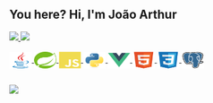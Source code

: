 ## You here? Hi, I'm João Arthur 
 <div>
  <a href="https://github.com/0JAFC0">
  <img height="160em" src="https://github-readme-stats.vercel.app/api?username=0JAFC0&show_icons=true&theme=dracula&include_all_commits=true&count_private=true&title_color=ff0000&bg_color=000000"/>
  <img height="160em" src="https://github-readme-stats.vercel.app/api/top-langs/?username=0JAFC0&layout=compact&langs_count=7&theme=dracula&title_color=ff0000&bg_color=000000"/>
</div>
<div style="display: inline_block"><br>
  <img align="center" alt="" height="30" width="40" src="https://raw.githubusercontent.com/devicons/devicon/master/icons/java/java-original.svg">
  <img align="center" alt="" height="30" width="40" src="https://raw.githubusercontent.com/devicons/devicon/master/icons/spring/spring-original.svg">
  <img align="center" alt="" height="30" width="40" src="https://raw.githubusercontent.com/devicons/devicon/master/icons/javascript/javascript-plain.svg">
  <img align="center" alt="" height="30" width="40" src="https://raw.githubusercontent.com/devicons/devicon/master/icons/python/python-original.svg">
  <img align="center" alt="" height="30" width="40" src="https://raw.githubusercontent.com/devicons/devicon/master/icons/vuejs/vuejs-original.svg">
  <img align="center" alt="" height="30" width="40" src="https://raw.githubusercontent.com/devicons/devicon/master/icons/html5/html5-original.svg">
  <img align="center" alt="" height="30" width="40" src="https://raw.githubusercontent.com/devicons/devicon/master/icons/css3/css3-original.svg">
 <img align="center" alt="" height="30" width="40" src="https://raw.githubusercontent.com/devicons/devicon/master/icons/postgresql/postgresql-original.svg">
<!--   <img align="center" alt="" height="30" width="40" src="https://raw.githubusercontent.com/devicons/devicon/master/icons/csharp/csharp-original.svg"> -->
</div>
  
  ##
 
<div> 
  <a href="https://www.linkedin.com/in/ja-fc/" target="_blank"><img src="https://img.shields.io/badge/-LinkedIn-%230077B5?style=for-the-badge&logo=linkedin&logoColor=white" target="_blank"></a> 
 
 <!--![Snake animation](https://github.com/0JAFC0/0JAFC0/blob/output/github-contribution-grid-snake.svg)-->
 
</div>
